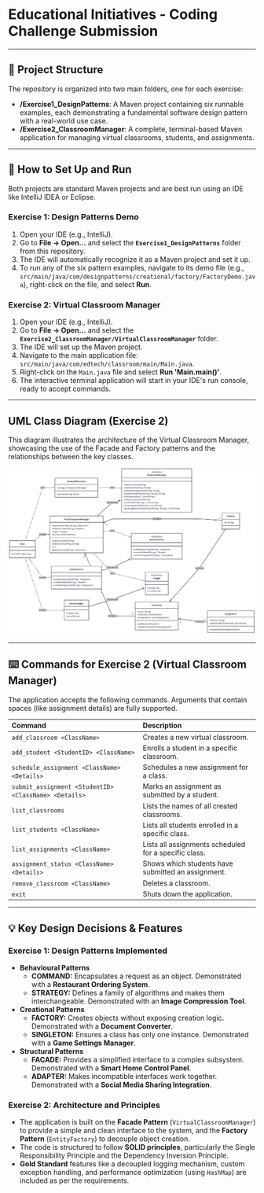 # Educational Initiatives - Coding Challenge Submission


---
## 📂 Project Structure

The repository is organized into two main folders, one for each exercise:

-   **/Exercise1_DesignPatterns**: A Maven project containing six runnable examples, each demonstrating a fundamental software design pattern with a real-world use case.
-   **/Exercise2_ClassroomManager**: A complete, terminal-based Maven application for managing virtual classrooms, students, and assignments.

---
## 🚀 How to Set Up and Run

Both projects are standard Maven projects and are best run using an IDE like IntelliJ IDEA or Eclipse.

### Exercise 1: Design Patterns Demo

1.  Open your IDE (e.g., IntelliJ).
2.  Go to **File -> Open...** and select the **`Exercise1_DesignPatterns`** folder from this repository.
3.  The IDE will automatically recognize it as a Maven project and set it up.
4.  To run any of the six pattern examples, navigate to its demo file (e.g., `src/main/java/com/designpatterns/creational/factory/FactoryDemo.java`), right-click on the file, and select **Run**.

### Exercise 2: Virtual Classroom Manager

1.  Open your IDE (e.g., IntelliJ).
2.  Go to **File -> Open...** and select the **`Exercise2_ClassroomManager/VirtualClassroomManager`** folder.
3.  The IDE will set up the Maven project.
4.  Navigate to the main application file: `src/main/java/com/edtech/classroom/main/Main.java`.
5.  Right-click on the `Main.java` file and select **Run 'Main.main()'**.
6.  The interactive terminal application will start in your IDE's run console, ready to accept commands.

---
##  UML Class Diagram (Exercise 2)

This diagram illustrates the architecture of the Virtual Classroom Manager, showcasing the use of the Facade and Factory patterns and the relationships between the key classes.

![Virtual Classroom Manager Class Diagram](Assets/ClassDiagram_VCM.png)

---
## ⌨️ Commands for Exercise 2 (Virtual Classroom Manager)

The application accepts the following commands. Arguments that contain spaces (like assignment details) are fully supported.

| Command                                             | Description                                        |
| :-------------------------------------------------- | :------------------------------------------------- |
| `add_classroom <ClassName>`                         | Creates a new virtual classroom.                   |
| `add_student <StudentID> <ClassName>`               | Enrolls a student in a specific classroom.         |
| `schedule_assignment <ClassName> <Details>`         | Schedules a new assignment for a class.            |
| `submit_assignment <StudentID> <ClassName> <Details>` | Marks an assignment as submitted by a student.     |
| `list_classrooms`                                   | Lists the names of all created classrooms.         |
| `list_students <ClassName>`                         | Lists all students enrolled in a specific class.   |
| `list_assignments <ClassName>`                      | Lists all assignments scheduled for a specific class. |
| `assignment_status <ClassName> <Details>`           | Shows which students have submitted an assignment. |
| `remove_classroom <ClassName>`                      | Deletes a classroom.                               |
| `exit`                                              | Shuts down the application.                        |

---
## 💡 Key Design Decisions & Features

### Exercise 1: Design Patterns Implemented

-   **Behavioural Patterns**
    -   **COMMAND:** Encapsulates a request as an object. Demonstrated with a **Restaurant Ordering System**.
    -   **STRATEGY:** Defines a family of algorithms and makes them interchangeable. Demonstrated with an **Image Compression Tool**.
-   **Creational Patterns**
    -   **FACTORY:** Creates objects without exposing creation logic. Demonstrated with a **Document Converter**.
    -   **SINGLETON:** Ensures a class has only one instance. Demonstrated with a **Game Settings Manager**.
-   **Structural Patterns**
    -   **FACADE:** Provides a simplified interface to a complex subsystem. Demonstrated with a **Smart Home Control Panel**.
    -   **ADAPTER:** Makes incompatible interfaces work together. Demonstrated with a **Social Media Sharing Integration**.

### Exercise 2: Architecture and Principles

-   The application is built on the **Facade Pattern** (`VirtualClassroomManager`) to provide a simple and clean interface to the system, and the **Factory Pattern** (`EntityFactory`) to decouple object creation.
-   The code is structured to follow **SOLID principles**, particularly the Single Responsibility Principle and the Dependency Inversion Principle.
-   **Gold Standard** features like a decoupled logging mechanism, custom exception handling, and performance optimization (using `HashMap`) are included as per the requirements.
